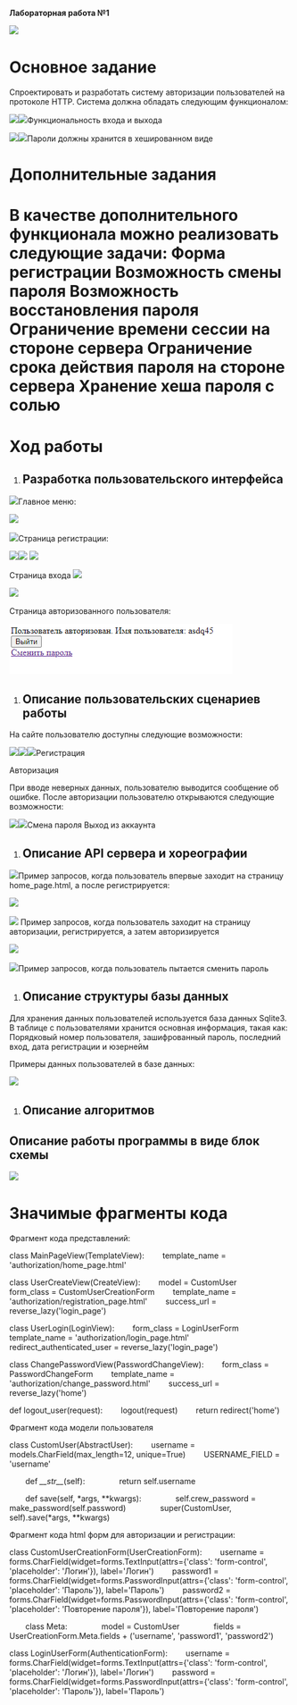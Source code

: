 ﻿**Лабораторная работа №1**

![](images/1.png)
# **Основное задание**
Спроектировать и разработать систему авторизации пользователей на протоколе HTTP. Система должна обладать следующим функционалом:

![](images/2.png)![](images/3.png)Функциональность входа и выхода

![](images/2.png)![](images/3.png)Пароли должны хранится в хешированном виде

# **Дополнительные задания**
В качестве дополнительного функционала можно реализовать следующие задачи:
**Форма регистрации
Возможность смены пароля
Возможность восстановления пароля
Ограничение времени сессии на стороне сервера Ограничение срока действия пароля на стороне сервера
Хранение хеша пароля с солью** 
==================================================================================================
# **Ход работы**

1. ## **Разработка пользовательского интерфейса**

![](images/2.png)Главное меню:

![](images/4.png)

![](images/2.png)Страница регистрации:

![](images/5.png)![](images/2.png)
![](images/2.png)

Страница входа
![](images/6.png)

![](images/2.png)

Страница авторизованного пользователя:

![](images/7.png)
1. ## **Описание пользовательских сценариев работы**
На сайте пользователю доступны следующие возможности:

![](images/2.png)![](images/2.png)![](images/2.png)Регистрация

Авторизация

При вводе неверных данных, пользователю выводится сообщение об ошибке. После авторизации пользователю открываются следующие возможности:

![](images/2.png)![](images/2.png)Смена пароля Выход из аккаунта
1. ## **Описание API сервера и хореографии**
![](images/2.png)Пример запросов, когда пользователь впервые заходит на страницу home\_page.html, а  после регистрируется:

![](images/8.png)

![](images/2.png)
Пример запросов, когда пользователь заходит на страницу авторизации, регистрируется, а затем авторизируется

![](images/9.png)

![](images/2.png)Пример запросов, когда пользователь пытается сменить пароль


1. ## **Описание структуры базы данных**
Для хранения данных пользователей используется база данных Sqlite3. В таблице с пользователями хранится основная информация, такая как: Порядковый номер пользователя, зашифрованный пароль, последний вход, дата регистрации и юзернейм

Примеры данных пользователей в базе данных:

![](images/10.png)


1. ## **Описание алгоритмов**
## Описание работы программы в виде блок схемы
![](images/11.png)
# **Значимые фрагменты кода**
Фрагмент кода представлений:

class MainPageView(TemplateView):
`    `template\_name = 'authorization/home\_page.html'

class UserCreateView(CreateView):
`    `model = CustomUser
`    `form\_class = CustomUserCreationForm
`    `template\_name = 'authorization/registration\_page.html'
`    `success\_url = reverse\_lazy('login\_page')

class UserLogin(LoginView):
`    `form\_class = LoginUserForm
`    `template\_name = 'authorization/login\_page.html'
`    `redirect\_authenticated\_user = reverse\_lazy('login\_page')

class ChangePasswordView(PasswordChangeView):
`    `form\_class = PasswordChangeForm
`    `template\_name = 'authorization/change\_password.html'
`    `success\_url = reverse\_lazy('home')


def logout\_user(request):
`    `logout(request)
`    `return redirect('home')


Фрагмент кода модели пользователя

class CustomUser(AbstractUser):
`    `username = models.CharField(max\_length=12, unique=True)
`    `USERNAME\_FIELD = 'username'

`    `def *\_\_str\_\_*(self):
`        `return self.username

`    `def save(self, \*args, \*\*kwargs):
`        `self.crew\_password = make\_password(self.password)
`        `super(CustomUser, self).save(\*args, \*\*kwargs)


Фрагмент кода html форм для авторизации и регистрации:

class CustomUserCreationForm(UserCreationForm):
`    `username = forms.CharField(widget=forms.TextInput(attrs={'class': 'form-control', 'placeholder': 'Логин'}), label='Логин')
`    `password1 = forms.CharField(widget=forms.PasswordInput(attrs={'class': 'form-control', 'placeholder': 'Пароль'}), label='Пароль')
`    `password2 = forms.CharField(widget=forms.PasswordInput(attrs={'class': 'form-control', 'placeholder': 'Повторение пароля'}), label='Повторение пароля')

`    `class Meta:
`        `model = CustomUser
`        `fields = UserCreationForm.Meta.fields + ('username', 'password1', 'password2')

class LoginUserForm(AuthenticationForm):
`    `username = forms.CharField(widget=forms.TextInput(attrs={'class': 'form-control', 'placeholder': 'Логин'}), label='Логин')
`    `password = forms.CharField(widget=forms.PasswordInput(attrs={'class': 'form-control', 'placeholder': 'Пароль'}), label='Пароль')

